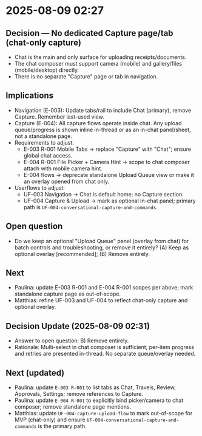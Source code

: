 # 2025-08-09 02:27

## Decision — No dedicated Capture page/tab (chat-only capture)
- Chat is the main and only surface for uploading receipts/documents.
- The chat composer must support camera (mobile) and gallery/files (mobile/desktop) directly.
- There is no separate "Capture" page or tab in navigation.

## Implications
- Navigation (E-003): Update tabs/rail to include Chat (primary), remove Capture. Remember last-used view.
- Capture (E-004): All capture flows operate inside chat. Any upload queue/progress is shown inline in-thread or as an in-chat panel/sheet, not a standalone page.
- Requirements to adjust:
  - E-003 R-001 Mobile Tabs → replace "Capture" with "Chat"; ensure global chat access.
  - E-004 R-001 File Picker + Camera Hint → scope to chat composer attach with mobile camera hint.
  - E-004 flows → deprecate standalone Upload Queue view or make it an overlay opened from chat only.
- Userflows to adjust:
  - UF-003 Navigation → Chat is default home; no Capture section.
  - UF-004 Capture & Upload → mark as optional in-chat panel; primary path is `UF-004-conversational-capture-and-commands`.

## Open question
- Do we keep an optional "Upload Queue" panel (overlay from chat) for batch controls and troubleshooting, or remove it entirely? (A) Keep as optional overlay [recommended]; (B) Remove entirely.

## Next
- Paulina: update E-003 R-001 and E-004 R-001 scopes per above; mark standalone capture page as out-of-scope.
- Matthias: refine UF-003 and UF-004 to reflect chat-only capture and optional overlay.

## Decision Update (2025-08-09 02:31)
- Answer to open question: B) Remove entirely.
- Rationale: Multi-select in chat composer is sufficient; per-item progress and retries are presented in-thread. No separate queue/overlay needed.

## Next (updated)
- Paulina: update `E-003 R-001` to list tabs as Chat, Travels, Review, Approvals, Settings; remove references to Capture.
- Paulina: update `E-004 R-001` to explicitly bind picker/camera to chat composer; remove standalone page mentions.
- Matthias: update `UF-004-capture-upload-flow` to mark out-of-scope for MVP (chat-only) and ensure `UF-004-conversational-capture-and-commands` is the primary path.

